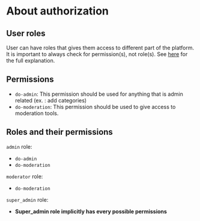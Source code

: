 # About authorization

## User roles
User can have roles that gives them access to different part of the platform. It is important to always check for permission(s), not role(s). See [here](https://docs.spatie.be/laravel-permission/v3/best-practices/roles-vs-permissions) for the full explanation.

## Permissions

- `do-admin`: This permission should be used for anything that is admin related (ex. : add categories)
- `do-moderation`: This permission should be used to give access to moderation tools.

## Roles and their permissions

`admin` role:
- `do-admin`
- `do-moderation`

`moderator` role:
- `do-moderation`

`super_admin` role:
- **Super_admin role implicitly has every possible permissions**
